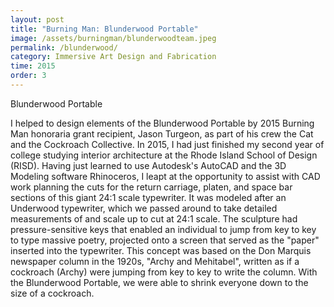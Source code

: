 ```yaml
---
layout: post
title: "Burning Man: Blunderwood Portable"
image: /assets/burningman/blunderwoodteam.jpeg
permalink: /blunderwood/
category: Immersive Art Design and Fabrication
time: 2015
order: 3
---
```



Blunderwood Portable

I helped to design elements of the Blunderwood Portable by 2015 Burning Man honoraria grant recipient, Jason Turgeon, as part of his crew the Cat and the Cockroach Collective. In 2015, I had just finished my second year of college studying interior architecture at the Rhode Island School of Design (RISD). Having just learned to use Autodesk's AutoCAD and the 3D Modeling software Rhinoceros, I leapt at the opportunity to assist with CAD work planning the cuts for the return carriage, platen, and space bar sections of this giant 24:1 scale typewriter. It was modeled after an Underwood typewriter, which we passed around to take detailed measurements of and scale up to cut at 24:1 scale. The sculpture had pressure-sensitive keys that enabled an individual to jump from key to key to type massive poetry, projected onto a screen that served as the "paper" inserted into the typewriter. This concept was based on the Don Marquis newspaper column in the 1920s, "Archy and Mehitabel", written as if a cockroach (Archy) were jumping from key to key to write the column. With the Blunderwood Portable, we were able to shrink everyone down to the size of a cockroach. 